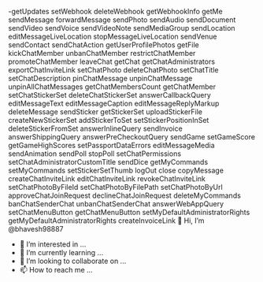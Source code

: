 -getUpdates setWebhook deleteWebhook getWebhookInfo getMe sendMessage
        forwardMessage sendPhoto sendAudio sendDocument sendVideo sendVoice
        sendVideoNote sendMediaGroup sendLocation editMessageLiveLocation
        stopMessageLiveLocation sendVenue sendContact sendChatAction
        getUserProfilePhotos getFile kickChatMember unbanChatMember
        restrictChatMember promoteChatMember leaveChat getChat
        getChatAdministrators exportChatInviteLink setChatPhoto deleteChatPhoto
        setChatTitle setChatDescription pinChatMessage unpinChatMessage unpinAllChatMessages
        getChatMembersCount getChatMember setChatStickerSet deleteChatStickerSet
        answerCallbackQuery editMessageText editMessageCaption
        editMessageReplyMarkup deleteMessage sendSticker getStickerSet
        uploadStickerFile createNewStickerSet addStickerToSet
        setStickerPositionInSet deleteStickerFromSet answerInlineQuery
        sendInvoice answerShippingQuery answerPreCheckoutQuery
        sendGame setGameScore getGameHighScores setPassportDataErrors
        editMessageMedia sendAnimation sendPoll stopPoll setChatPermissions
        setChatAdministratorCustomTitle sendDice getMyCommands setMyCommands
        setStickerSetThumb logOut close copyMessage createChatInviteLink
        editChatInviteLink revokeChatInviteLink
        setChatPhotoByFileId setChatPhotoByFilePath setChatPhotoByUrl
        approveChatJoinRequest declineChatJoinRequest deleteMyCommands banChatSenderChat
        unbanChatSenderChat answerWebAppQuery setChatMenuButton
        getChatMenuButton setMyDefaultAdministratorRights
        getMyDefaultAdministratorRights createInvoiceLink 👋 Hi, I’m @bhavesh98887
- 👀 I’m interested in ...
- 🌱 I’m currently learning ...
- 💞️ I’m looking to collaborate on ...
- 📫 How to reach me ...

<!---
bhavesh98887/bhavesh98887 is a ✨ special ✨ repository because its `README.md` (this file) appears on your GitHub profile.
You can click the Preview link to take a look at your changes.
--->

